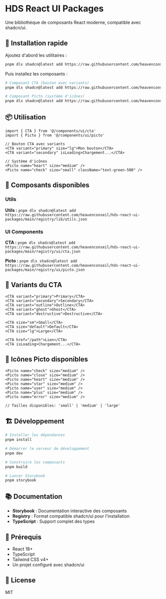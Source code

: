# HDS React UI Packages

Une bibliothèque de composants React moderne, compatible avec shadcn/ui.

## 🚀 Installation rapide

Ajoutez d'abord les utilitaires :
```bash
pnpm dlx shadcn@latest add https://raw.githubusercontent.com/heavenconseil/hds-react-ui-packages/main/registry/lib/utils.json
```

Puis installez les composants :
```bash
# Composant CTA (bouton avec variants)
pnpm dlx shadcn@latest add https://raw.githubusercontent.com/heavenconseil/hds-react-ui-packages/main/registry/ui/cta.json

# Composant Picto (système d'icônes)
pnpm dlx shadcn@latest add https://raw.githubusercontent.com/heavenconseil/hds-react-ui-packages/main/registry/ui/picto.json
```

## 📦 Utilisation

```tsx
import { CTA } from '@/components/ui/cta'
import { Picto } from '@/components/ui/picto'

// Bouton CTA avec variants
<CTA variant="primary" size="lg">Mon bouton</CTA>
<CTA variant="secondary" isLoading>Chargement...</CTA>

// Système d'icônes
<Picto name="heart" size="medium" />
<Picto name="check" size="small" className="text-green-500" />
```

## 🔧 Composants disponibles

### Utils
**Utils :** `pnpm dlx shadcn@latest add https://raw.githubusercontent.com/heavenconseil/hds-react-ui-packages/main/registry/lib/utils.json`

### UI Components
**CTA :** `pnpm dlx shadcn@latest add https://raw.githubusercontent.com/heavenconseil/hds-react-ui-packages/main/registry/ui/cta.json`

**Picto :** `pnpm dlx shadcn@latest add https://raw.githubusercontent.com/heavenconseil/hds-react-ui-packages/main/registry/ui/picto.json`

## 🎨 Variants du CTA

```tsx
<CTA variant="primary">Primary</CTA>
<CTA variant="secondary">Secondary</CTA>  
<CTA variant="outline">Outline</CTA>
<CTA variant="ghost">Ghost</CTA>
<CTA variant="destructive">Destructive</CTA>

<CTA size="sm">Small</CTA>
<CTA size="default">Default</CTA>
<CTA size="lg">Large</CTA>

<CTA href="/path">Lien</CTA>
<CTA isLoading>Chargement...</CTA>
```

## 🎯 Icônes Picto disponibles

```tsx
<Picto name="check" size="medium" />
<Picto name="close" size="medium" />
<Picto name="heart" size="medium" />
<Picto name="star" size="medium" />
<Picto name="user" size="medium" />
<Picto name="plus" size="medium" />
<Picto name="error" size="medium" />

// Tailles disponibles: 'small' | 'medium' | 'large'
```

## 🏗️ Développement

```bash
# Installer les dépendances
pnpm install

# Démarrer le serveur de développement
pnpm dev

# Construire les composants
pnpm build

# Lancer Storybook
pnpm storybook
```

## 📚 Documentation

- **Storybook** : Documentation interactive des composants
- **Registry** : Format compatible shadcn/ui pour l'installation
- **TypeScript** : Support complet des types

## 🎯 Prérequis

- React 18+
- TypeScript
- Tailwind CSS v4+
- Un projet configuré avec shadcn/ui

## 📄 License

MIT
